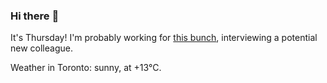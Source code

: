 ### Hi there :wave:

It's Thursday! I'm probably working for [this bunch](https://github.com/kohofinancial), interviewing a potential new colleague.

Weather in Toronto: sunny, at +13°C.
